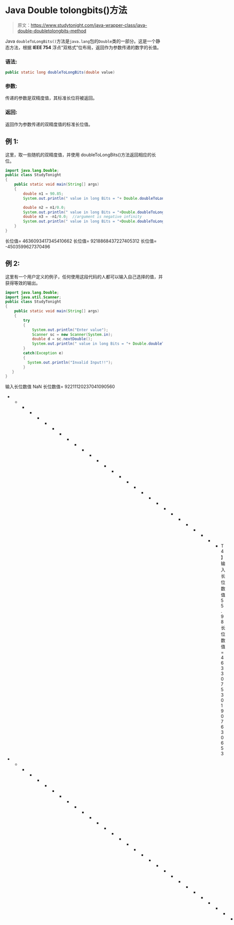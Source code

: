 # Java Double tolongbits()方法

> 原文：<https://www.studytonight.com/java-wrapper-class/java-double-doubletolongbits-method>

Java `doubleToLongBits()`方法是`java.lang`包的`Double`类的一部分。这是一个静态方法，根据 **IEEE 754** 浮点“双格式”位布局，返回作为参数传递的数字的长值。

### 语法:

```java
public static long doubleToLongBits(double value) 
```

### 参数:

传递的参数是双精度值，其标准长位将被返回。

### 返回:

返回作为参数传递的双精度值的标准长位值。

## 例 1:

这里，取一些随机的双精度值，并使用 doubleToLongBits()方法返回相应的长位。

```java
import java.lang.Double;
public class StudyTonight 
{
	public static void main(String[] args) 
	{
		double n1 = 90.85;  
		System.out.println(" value in long Bits = "+ Double.doubleToLongBits(n1)); //double value converted into long bits 

		double n2 = n1/0.0;  
		System.out.println(" value in long Bits = "+Double.doubleToLongBits(n2));  //double value as positive infinity
		double n3 = -n1/0.0;  //argument is negative infinity 
		System.out.println(" value in long Bits = "+Double.doubleToLongBits(n3));  
	}
}
```

长位值= 4636093417345410662
长位值= 9218868437227405312
长位值= -4503599627370496

## 例 2:

这里有一个用户定义的例子，任何使用这段代码的人都可以输入自己选择的值，并获得等效的输出。

```java
import java.lang.Double;
import java.util.Scanner;
public class StudyTonight 
{  
    public static void main(String[] args)
    {  
        try
        {
            System.out.println("Enter value");
            Scanner sc = new Scanner(System.in);
            double d = sc.nextDouble();
            System.out.println(" value in long Bits = "+ Double.doubleToLongBits(d)); //double value converted into long bits 
        }
        catch(Exception e)
        {
          System.out.println("Invalid Input!!");
        }  
   }  
} 
```

输入长位数值
NaN
长位数值= 92211120237041090560
* * * * * * * * * * * * * * * * * * * * * * * * * * * * * T4】输入长位数值
55.98
长位数值= 4633075301907630653
* * * * * * * * * * * * * * * * * * * * * * * * * * * * * * * * * * * * * * * * * * * * * * * * * * * * * * * * * * * * * * * * * * * * * * * * * * * * * * * * T8】输入数值
0x588！

## 实时示例:

在这里，您可以测试实时代码示例。您可以为不同的值执行示例，甚至可以编辑和编写您的示例来测试 Java 代码。

* * *

* * *